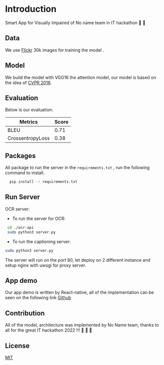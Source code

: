 # Introduction
Smart App for Visually Impaired of No name team in IT hackathon :clown_face: :clown_face:

## Data
We use [Flickr](https://shannon.cs.illinois.edu/DenotationGraph/) 30k images for training the model .

## Model
We build the model with VGG16 the attention model, our model is based on the idea
of [CVPR 2016](https://openaccess.thecvf.com/content_cvpr_2016/papers/You_Image_Captioning_With_CVPR_2016_paper.pdf).

## Evaluation 
Below is our evaluation:

Metrics  | Score
------------- | -------------
BLEU  | 0.71
CrossentropyLoss  | 0.38

## Packages
All package to run the server in the ```requirements.txt``` , run the following command to install.

``` bash
  pip install -r requirements.txt
```

## Run Server

OCR server:

- To run the server for OCR:

``` bash
 cd ./ocr-api
 sudo python3 server.py
```

- To run the captioning server:

```bash
sudo python3 server.py
```
The server will run on the port 80, let deploy on 2 different instance and setup nginx with uwsgi for proxy server.

## App demo

Our app demo is written by React-native, all of the implementation can be seen on the following link [Github](https://github.com/sonhv3112/SmartEye)

## Contribution

All of the model, architecture was implemented by No Name team, thanks to all for the great IT hackathon 2022 !!! :drooling_face: :drooling_face: :drooling_face:

## License
[MIT](https://choosealicense.com/licenses/mit/)
